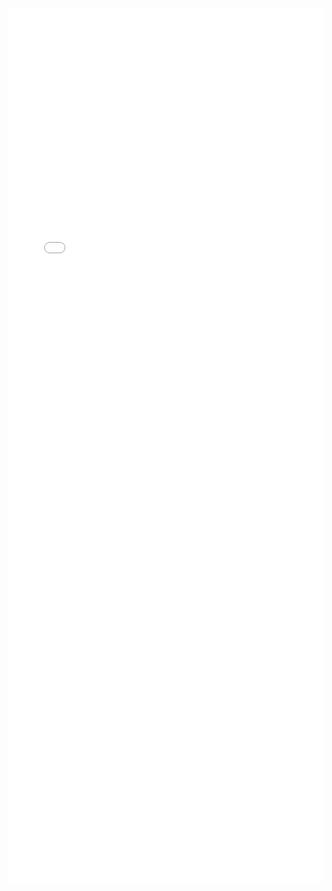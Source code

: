 ---
---

<iframe src="/mrrobust/docs/helpfiles/mregger-html" width="100%" style="height: 100em; border: none">
</iframe>
